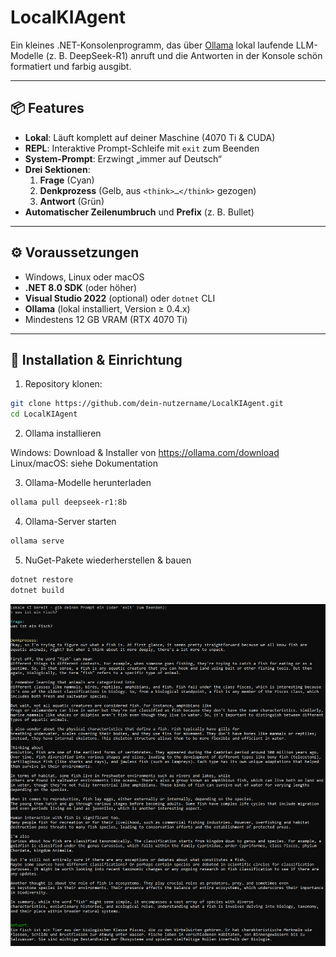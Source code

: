 ﻿# LocalKIAgent

Ein kleines .NET-Konsolenprogramm, das über [Ollama](https://ollama.com/) lokal laufende LLM-Modelle (z. B. DeepSeek-R1) anruft und die Antworten in der Konsole schön formatiert und farbig ausgibt.

---

## 📦 Features

- **Lokal**: Läuft komplett auf deiner Maschine (4070 Ti & CUDA)
- **REPL**: Interaktive Prompt-Schleife mit `exit` zum Beenden
- **System-Prompt**: Erzwingt „immer auf Deutsch“
- **Drei Sektionen**:  
  1. **Frage** (Cyan)  
  2. **Denkprozess** (Gelb, aus `<think>…</think>` gezogen)  
  3. **Antwort** (Grün)  
- **Automatischer Zeilenumbruch** und **Prefix** (z. B. Bullet)  

---

## ⚙️ Voraussetzungen

- Windows, Linux oder macOS  
- **.NET 8.0 SDK** (oder höher)  
- **Visual Studio 2022** (optional) oder `dotnet` CLI  
- **Ollama** (lokal installiert, Version ≥ 0.4.x)  
- Mindestens 12 GB VRAM (RTX 4070 Ti)

---

## 🚀 Installation & Einrichtung

1. Repository klonen:
```bash
git clone https://github.com/dein-nutzername/LocalKIAgent.git
cd LocalKIAgent
```


2. Ollama installieren

Windows: Download & Installer von https://ollama.com/download
Linux/macOS: siehe Dokumentation

3. Ollama-Modelle herunterladen
```bash
ollama pull deepseek-r1:8b
```

4. Ollama-Server starten
```bash
ollama serve
```
5. NuGet-Pakete wiederherstellen & bauen
```bash
dotnet restore
dotnet build
```

<img src="Screen.PNG"/>
